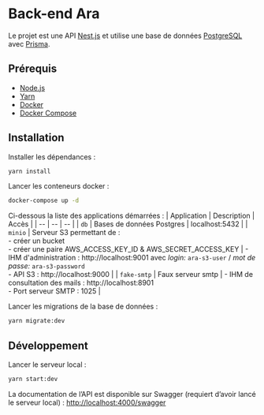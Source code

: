 # Back-end Ara

Le projet est une API [Nest.js](https://nestjs.com/) et utilise une base de données [PostgreSQL](https://www.postgresql.org/) avec [Prisma](https://www.prisma.io/).

## Prérequis

- [Node.js](https://nodejs.org)
- [Yarn](https://yarnpkg.com)
- [Docker](https://www.docker.com)
- [Docker Compose](https://docs.docker.com/compose/)

## Installation

Installer les dépendances :

```sh
yarn install
```

Lancer les conteneurs docker :

```sh
docker-compose up -d
```
Ci-dessous la liste des applications démarrées :
| Application | Description | Accès |
| -- | -- | -- |
| `db` | Bases de données Postgres | localhost:5432 |
| `minio` | Serveur S3 permettant de :<br> - créer un bucket<br> - créer une paire AWS_ACCESS_KEY_ID & AWS_SECRET_ACCESS_KEY  | - IHM d'administration : http://localhost:9001 avec *login:* `ara-s3-user` / *mot de passe:* `ara-s3-password`<br> - API S3 : http://localhost:9000 |
| `fake-smtp` | Faux serveur smtp |  - IHM de consultation des mails : http://localhost:8901<br> - Port serveur SMTP : 1025 |

Lancer les migrations de la base de données :

```sh
yarn migrate:dev
```

## Développement

Lancer le serveur local :

```sh
yarn start:dev
```

La documentation de l’API est disponible sur Swagger (requiert d’avoir lancé le serveur local) : [http://localhost:4000/swagger](http://localhost:4000/swagger)
